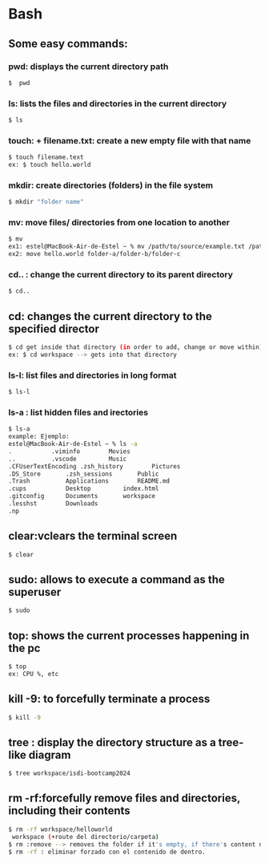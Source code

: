 # Bash

## Some easy commands: 
### pwd: displays the current directory path
```sh
$  pwd
```

### ls: lists the files and directories in the current directory
```sh
$ ls
````

### touch: + filename.txt: create a new empty file with that name
```sh
$ touch filename.text
ex: $ touch hello.world
```

### mkdir: create directories (folders) in the file system
```sh
$ mkdir "folder name"
```

### mv: move files/ directories from one location to another
```sh
$ mv 
ex1: estel@MacBook-Air-de-Estel ~ % mv /path/to/source/example.txt /path/to/destination/
ex2: move hello.world folder-a/folder-b/folder-c
```
### cd.. : change the current directory to its parent directory
```sh
$ cd.. 
```

## cd: changes the current directory to the specified director
```sh
$ cd get inside that directory (in order to add, change or move within)
ex: $ cd workspace --> gets into that directory
```
### ls-l: list files and directories in long format
```sh
$ ls-l
```

### ls-a : list hidden files and irectories
```sh
$ ls-a
example: Ejemplo:
estel@MacBook-Air-de-Estel ~ % ls -a
.			.viminfo		Movies
..			.vscode			Music
.CFUserTextEncoding	.zsh_history		Pictures
.DS_Store		.zsh_sessions		Public
.Trash			Applications		README.md
.cups			Desktop			index.html
.gitconfig		Documents		workspace
.lesshst		Downloads
.np
```

## clear:vclears the terminal screen
```sh
$ clear
```

## sudo: allows to execute a command as the superuser
```sh
$ sudo
````
## top: shows the current processes happening in the pc 
```sh
$ top 
ex: CPU %, etc
````
## kill -9: to forcefully terminate a process
```sh 
$ kill -9
```

## tree <path>: display the directory structure as a tree-like diagram
```sh
$ tree workspace/isdi-bootcamp2024
```


## rm -rf:forcefully remove files and directories, including their contents 
```sh
$ rm -rf workspace/helloworld
 workspace (+route del directorio/carpeta)
$ rm :remove --> removes the folder if it's empty, if there's content no.
$ rm -rf : eliminar forzado con el contenido de dentro.
```

